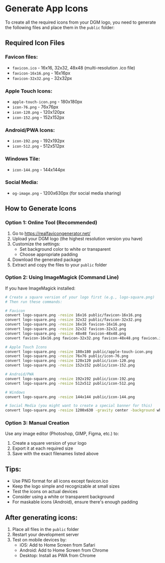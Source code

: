 # Generate App Icons

To create all the required icons from your DGM logo, you need to generate the following files and place them in the `public` folder:

## Required Icon Files

### Favicon files:
- `favicon.ico` - 16x16, 32x32, 48x48 (multi-resolution .ico file)
- `favicon-16x16.png` - 16x16px
- `favicon-32x32.png` - 32x32px

### Apple Touch Icons:
- `apple-touch-icon.png` - 180x180px
- `icon-76.png` - 76x76px
- `icon-120.png` - 120x120px
- `icon-152.png` - 152x152px

### Android/PWA Icons:
- `icon-192.png` - 192x192px
- `icon-512.png` - 512x512px

### Windows Tile:
- `icon-144.png` - 144x144px

### Social Media:
- `og-image.png` - 1200x630px (for social media sharing)

## How to Generate Icons

### Option 1: Online Tool (Recommended)
1. Go to https://realfavicongenerator.net/
2. Upload your DGM logo (the highest resolution version you have)
3. Customize the settings:
   - Set background color to white or transparent
   - Choose appropriate padding
4. Download the generated package
5. Extract and copy the files to your `public` folder

### Option 2: Using ImageMagick (Command Line)
If you have ImageMagick installed:

```bash
# Create a square version of your logo first (e.g., logo-square.png)
# Then run these commands:

# Favicon
convert logo-square.png -resize 16x16 public/favicon-16x16.png
convert logo-square.png -resize 32x32 public/favicon-32x32.png
convert logo-square.png -resize 16x16 favicon-16x16.png
convert logo-square.png -resize 32x32 favicon-32x32.png
convert logo-square.png -resize 48x48 favicon-48x48.png
convert favicon-16x16.png favicon-32x32.png favicon-48x48.png favicon.ico

# Apple Touch Icons
convert logo-square.png -resize 180x180 public/apple-touch-icon.png
convert logo-square.png -resize 76x76 public/icon-76.png
convert logo-square.png -resize 120x120 public/icon-120.png
convert logo-square.png -resize 152x152 public/icon-152.png

# Android/PWA
convert logo-square.png -resize 192x192 public/icon-192.png
convert logo-square.png -resize 512x512 public/icon-512.png

# Windows
convert logo-square.png -resize 144x144 public/icon-144.png

# Social Media (you might want to create a special banner for this)
convert logo-square.png -resize 1200x630 -gravity center -background white -extent 1200x630 public/og-image.png
```

### Option 3: Manual Creation
Use any image editor (Photoshop, GIMP, Figma, etc.) to:
1. Create a square version of your logo
2. Export it at each required size
3. Save with the exact filenames listed above

## Tips:
- Use PNG format for all icons except favicon.ico
- Keep the logo simple and recognizable at small sizes
- Test the icons on actual devices
- Consider using a white or transparent background
- For maskable icons (Android), ensure there's enough padding

## After generating icons:
1. Place all files in the `public` folder
2. Restart your development server
3. Test on mobile devices by:
   - iOS: Add to Home Screen from Safari
   - Android: Add to Home Screen from Chrome
   - Desktop: Install as PWA from Chrome